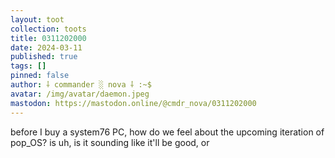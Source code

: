 ```yaml
---
layout: toot
collection: toots
title: 0311202000
date: 2024-03-11
published: true
tags: []
pinned: false
author: ⸸ commander ░ nova ⸸ :~$
avatar: /img/avatar/daemon.jpeg
mastodon: https://mastodon.online/@cmdr_nova/0311202000
---
```


before I buy a system76 PC, how do we feel about the upcoming iteration of pop_OS? is uh, is it sounding like it'll be good, or
